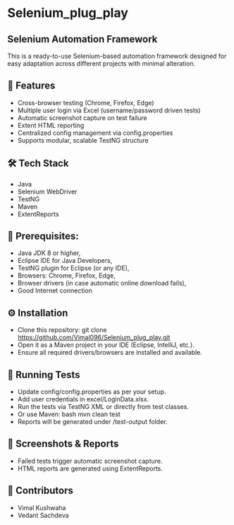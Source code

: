 # Selenium_plug_play
Selenium Automation Framework
---------------
This is a ready-to-use Selenium-based automation framework designed for easy adaptation across different projects with minimal alteration.

🚀 Features
---------------
* Cross-browser testing (Chrome, Firefox, Edge)
* Multiple user login via Excel (username/password driven tests)
* Automatic screenshot capture on test failure
* Extent HTML reporting
* Centralized config management via config.properties
* Supports modular, scalable TestNG structure

🛠️ Tech Stack
---------------
* Java
* Selenium WebDriver
* TestNG
* Maven
* ExtentReports

🧰 Prerequisites:
---------------
* Java JDK 8 or higher,
* Eclipse IDE for Java Developers,
* TestNG plugin for Eclipse (or any IDE),
* Browsers: Chrome, Firefox, Edge,
* Browser drivers (in case automatic online download fails),
* Good Internet connection

⚙️ Installation
---------------
* Clone this repository: git clone https://github.com/Vimal096/Selenium_plug_play.git
* Open it as a Maven project in your IDE (Eclipse, IntelliJ, etc.).
* Ensure all required drivers/browsers are installed and available.

🧪 Running Tests
---------------
* Update config/config.properties as per your setup.
* Add user credentials in excel/LoginData.xlsx.
* Run the tests via TestNG XML or directly from test classes.
* Or use Maven: bash mvn clean test
* Reports will be generated under /test-output folder.

📸 Screenshots & Reports
---------------
* Failed tests trigger automatic screenshot capture.
* HTML reports are generated using ExtentReports.

👥 Contributors
---------------
* Vimal Kushwaha
* Vedant Sachdeva
